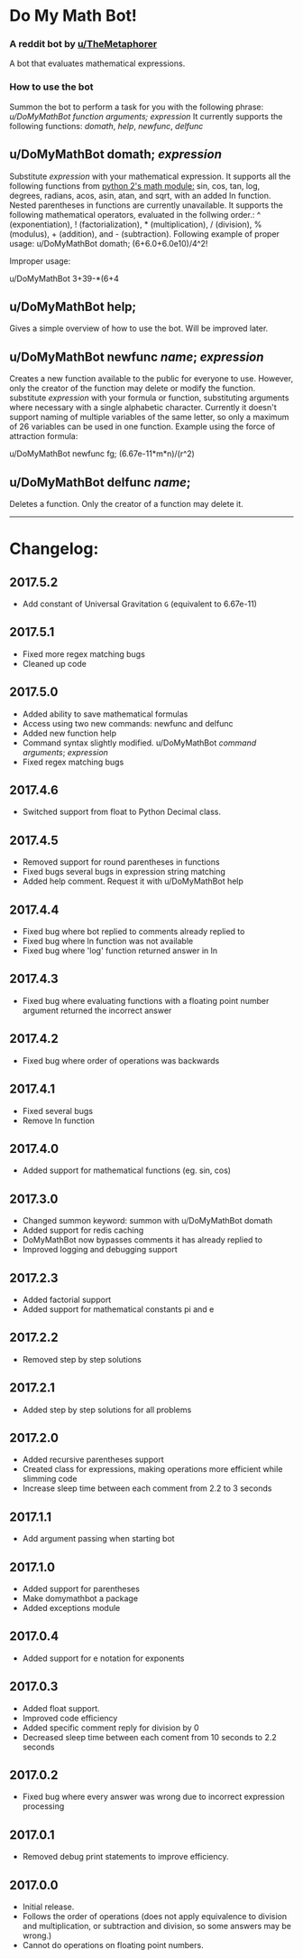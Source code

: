 # Do My Math Bot!

### A reddit bot by [u/TheMetaphorer](http://reddit.com/u/TheMetaphorer)

A bot that evaluates mathematical expressions.

### How to use the bot

Summon the bot to perform a task for you with the following phrase: *u/DoMyMathBot _function_ _arguments_; _expression_* It currently supports
the following functions: _domath_, _help_, _newfunc_, _delfunc_

## u/DoMyMathBot domath; _expression_

Substitute _expression_ with your mathematical expression. It supports all the following functions from [python 2's math module:](https://docs.python.org/2/library/math.html)
sin, cos, tan, log, degrees, radians, acos, asin, atan, and sqrt, with an added ln function. Nested parentheses in functions are currently unavailable. It supports
the following mathematical operators, evaluated in the follwing order.: ^ (exponentiation), ! (factorialization), * (multiplication), / (division), % (modulus), + (addition),
 and - (subtraction). Following example of proper usage:
u/DoMyMathBot domath; (6+6.0+6.0e10)/4^2!

Improper usage:

u/DoMyMathBot 3+39-*(6+4

## u/DoMyMathBot help;

Gives a simple overview of how to use the bot. Will be improved later.

## u/DoMyMathBot newfunc _name_; _expression_

Creates a new function available to the public for everyone to use. However, only the creator of the function may delete or modify the function. 
substitute _expression_ with your formula or function, substituting arguments where necessary with a single alphabetic character. 
Currently it doesn't support naming of multiple variables of the same letter, so only a maximum of 26 variables can be used in one function. Example
using the force of attraction formula:

u/DoMyMathBot newfunc fg; (6.67e-11\*m\*n)/(r^2)

## u/DoMyMathBot delfunc _name_;

Deletes a function. Only the creator of a function may delete it.

----

# Changelog:

## 2017.5.2
- Add constant of Universal Gravitation `G` (equivalent to 6.67e-11)

## 2017.5.1
- Fixed more regex matching bugs
- Cleaned up code

## 2017.5.0
- Added ability to save mathematical formulas
- Access using two new commands: newfunc and delfunc
- Added new function help
- Command syntax slightly modified. u/DoMyMathBot _command_ _arguments_; _expression_
- Fixed regex matching bugs

## 2017.4.6
- Switched support from float to Python Decimal class.

## 2017.4.5
- Removed support for round parentheses in functions
- Fixed bugs several bugs in expression string matching
- Added help comment. Request it with u/DoMyMathBot help

## 2017.4.4
- Fixed bug where bot replied to comments already replied to
- Fixed bug where ln function was not available
- Fixed bug where 'log' function returned answer in ln

## 2017.4.3
- Fixed bug where evaluating functions with a floating point number argument returned the incorrect answer

## 2017.4.2
- Fixed bug where order of operations was backwards

## 2017.4.1
- Fixed several bugs
- Remove ln function

## 2017.4.0
- Added support for mathematical functions (eg. sin, cos)

## 2017.3.0
- Changed summon keyword: summon with u/DoMyMathBot domath
- Added support for redis caching
- DoMyMathBot now bypasses comments it has already replied to
- Improved logging and debugging support

## 2017.2.3
 - Added factorial support
 - Added support for mathematical constants pi and e

## 2017.2.2
 - Removed step by step solutions

## 2017.2.1
 - Added step by step solutions for all problems

## 2017.2.0
 - Added recursive parentheses support
 - Created class for expressions, making operations more efficient while slimming code
 - Increase sleep time between each comment from 2.2 to 3 seconds

## 2017.1.1
 - Add argument passing when starting bot

## 2017.1.0
 - Added support for parentheses
 - Make domymathbot a package
 - Added exceptions module

## 2017.0.4
 - Added support for e notation for exponents

## 2017.0.3
 - Added float support.
 - Improved code efficiency
 - Added specific comment reply for division by 0
 - Decreased sleep time between each coment from 10 seconds to 2.2 seconds

## 2017.0.2
 - Fixed bug where every answer was wrong due to incorrect expression processing

## 2017.0.1
- Removed debug print statements to improve efficiency.

## 2017.0.0
- Initial release.
- Follows the order of operations (does not apply equivalence to division and multiplication, or subtraction and division, so some answers may be wrong.)
- Cannot do operations on floating point numbers.
